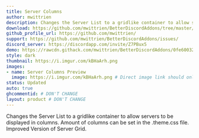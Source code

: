```yaml
---
title: Server Columns
author: mwittrien
description: Changes the Server List to a gridlike container to allow servers to be displayed in columns. Amount of columns can be set in the .theme.css file. Improved Version of Server Grid. 
download: https://github.com/mwittrien/BetterDiscordAddons/tree/master/Themes/ServerColumns
github_profile_url: https://github.com/mwittrien/
support: https://github.com/mwittrien/BetterDiscordAddons/issues/
discord_server: https://discordapp.com/invite/Z7PBux5
demo: https://rawcdn.githack.com/mwittrien/BetterDiscordAddons/0fe60032a18094193b6e9a6e90e9744293c57f3f/Themes/ServerColumns/ServerColumns.theme.css
style: dark
thumbnail: https://i.imgur.com/kBHaArh.png
images:
- name: Server Columns Preview
  image: https://i.imgur.com/kBHaArh.png # Direct image link should only be used here. Imgur isn't required but if it isn't used then further inspection will happen
status: Updated
auto: true
ghcommentid: # DON'T CHANGE
layout: product # DON'T CHANGE
---
```

Changes the Server List to a gridlike container to allow servers to be displayed in columns. Amount of columns can be set in the .theme.css file. Improved Version of Server Grid. 